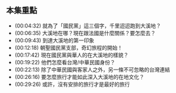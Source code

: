 ---
---


## 本集重點

* (00:04:32) 就為了「國民黨」這三個字，千里迢迢跑到大溪地？
* (00:06:35) 大溪地在哪？現在跟法國是什麼關係？要怎麼去？
* (00:09:43) 到達大溪地的第一印象
* (00:12:18) 朝聖國民黨支部，奇幻旅程的開始！
* (00:17:42) 現在國民黨與華人的在大溪地的樣貌？
* (00:19:22) 他們怎麼看台灣/中華民國身份？
* (00:22:13) 除了中華民國與客家人之外，另一條不可忽略的台灣連結
* (00:26:16) 要怎麼旅行才能如此深入大溪地的在地文化？
* (00:29:26) 或許，沒有安排的旅行才是最好的旅行
